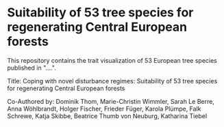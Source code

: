 # Suitability of 53 tree species for regenerating Central European forests

This repository contains the trait visualization of 53 European tree species published in "....".

Title: Coping with novel disturbance regimes: Suitability of 53 tree species for regenerating Central European forests

Co-Authored by: 
Dominik Thom, Marie-Christin Wimmler, Sarah Le Berre, Anna Wöhlbrandt, Holger Fischer, Frieder Füger, Karola Plümpe, Falk Schrewe, Katja Skibbe, Beatrice Thumb von Neuburg, Katharina Tiebel
